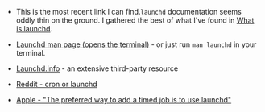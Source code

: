 * This is the most recent link I can find.`launchd` documentation seems oddly thin on
the ground. I gathered the best of what I've found in [What is launchd]().

* [Launchd man page (opens the terminal)](x-man-page://launchd.plist) - or just run
`man launchd` in your terminal.
* [Launchd.info](https://launchd.info/) - an extensive third-party resource
* [Reddit - cron or launchd](https://www.reddit.com/r/MacOS/comments/13r469w/cron_or_launchd/)
* [Apple - "The preferred way to add a timed job is to use launchd"]([text](https://developer.apple.com/library/archive/documentation/MacOSX/Conceptual/BPSystemStartup/Chapters/ScheduledJobs.html#//apple_ref/doc/uid/10000172i-CH1-SW2))
